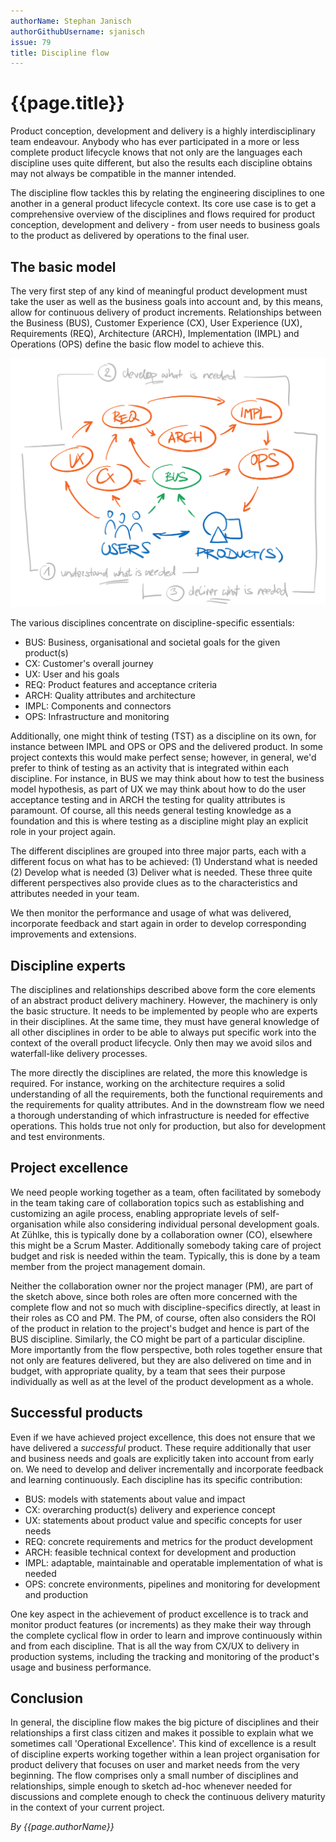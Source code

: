 ```yaml
---
authorName: Stephan Janisch
authorGithubUsername: sjanisch
issue: 79
title: Discipline flow
---
```


# {{page.title}}
Product conception, development and delivery is a highly interdisciplinary team endeavour. Anybody who has ever participated in a more or less complete product lifecycle knows that not only are the languages each discipline uses quite different, but also the results each discipline obtains may not always be compatible in the manner intended.

The discipline flow tackles this by relating the engineering disciplines to one another in a general product lifecycle context. Its core use case is to get a comprehensive overview of the disciplines and flows required for product conception, development and delivery - from user needs to business goals to the product as delivered by operations to the final user.

## The basic model
The very first step of any kind of meaningful product development must take the user as well as the business goals into account and, by this means, allow for continuous delivery of product increments. Relationships between the Business (BUS), Customer Experience (CX), User Experience (UX), Requirements (REQ), Architecture (ARCH), Implementation (IMPL) and Operations (OPS) define the basic flow model to achieve this.  

![Discipline Flow](./discipline-flow/dflow-sketch.jpg)

The various disciplines concentrate on discipline-specific essentials: 

- BUS: Business, organisational and societal goals for the given product(s)
- CX: Customer's overall journey
- UX: User and his goals
- REQ: Product features and acceptance criteria
- ARCH: Quality attributes and architecture
- IMPL: Components and connectors
- OPS: Infrastructure and monitoring

Additionally, one might think of testing (TST) as a discipline on its own, for instance between IMPL and OPS or OPS and the delivered product. In some project contexts this would make perfect sense; however, in general, we'd prefer to think of testing as an activity that is integrated within each discipline. For instance, in BUS we may think about how to test the business model hypothesis, as part of UX we may think about how to do the user acceptance testing and in ARCH the testing for quality attributes is paramount. Of course, all this needs general testing knowledge as a foundation and this is where testing as a discipline might play an explicit role in your project again. 

The different disciplines are grouped into three major parts, each with a different focus on what has to be achieved: (1) Understand what is needed (2) Develop what is needed (3) Deliver what is needed. These three quite different perspectives also provide clues as to the characteristics and attributes needed in your team.

We then monitor the performance and usage of what was delivered, incorporate feedback and start again in order to develop corresponding improvements and extensions. 

## Discipline experts 
The disciplines and relationships described above form the core elements of an abstract product delivery machinery. However, the machinery is only the basic structure. It needs to be implemented by people who are experts in their disciplines. At the same time, they must have general knowledge of all other disciplines in order to be able to always put specific work into the context of the overall product lifecycle. Only then may we avoid silos and waterfall-like delivery processes.
 
The more directly the disciplines are related, the more this knowledge is required. For instance, working on the architecture requires a solid understanding of all the requirements, both the functional requirements and the requirements for quality attributes. And in the downstream flow we need a thorough understanding of which infrastructure is needed for effective operations. This holds true not only for production, but also for development and test environments.

## Project excellence 
We need people working together as a team, often facilitated by somebody in the team taking care of collaboration topics such as establishing and customizing an agile process, enabling appropriate levels of self-organisation while also considering individual personal development goals. At Zühlke, this is typically done by a collaboration owner (CO), elsewhere this might be a Scrum Master. Additionally somebody taking care of project budget and risk is needed within the team. Typically, this is done by a team member from the project management domain.

Neither the collaboration owner nor the project manager (PM), are part of the sketch above, since both roles are often more concerned with the complete flow and not so much with discipline-specifics directly, at least in their roles as CO and PM. The PM, of course, often also considers the ROI of the product in relation to the project's budget and hence is part of the BUS discipline. Similarly, the CO might be part of a particular discipline. More importantly from the flow perspective, both roles together ensure that not only are features delivered, but they are also delivered on time and in budget, with appropriate quality, by a team that sees their purpose individually as well as at the level of the product development as a whole.

## Successful products
Even if we have achieved project excellence, this does not ensure that we have delivered a *successful* product. These require additionally that user and business needs and goals are explicitly taken into account from early on. We need to develop and deliver incrementally and incorporate feedback and learning continuously. Each discipline has its specific contribution:

- BUS: models with statements about value and impact
- CX: overarching product(s) delivery and experience concept
- UX: statements about product value and specific concepts for user needs
- REQ: concrete requirements and metrics for the product development
- ARCH: feasible technical context for development and production
- IMPL: adaptable, maintainable and operatable implementation of what is needed
- OPS: concrete environments, pipelines and monitoring for development and production

One key aspect in the achievement of product excellence is to track and monitor product features (or increments) as they make their way through the complete cyclical flow in order to learn and improve continuously within and from each discipline. That is all the way from CX/UX to delivery in production systems, including the tracking and monitoring of the product's usage and business performance.

## Conclusion
In general, the discipline flow makes the big picture of disciplines and their relationships a first class citizen and makes it possible to explain what we sometimes call 'Operational Excellence'. This kind of excellence is a result of discipline experts working together within a lean project organisation for product delivery that focuses on user and market needs from the very beginning. The flow comprises only a small number of disciplines and relationships, simple enough to sketch ad-hoc whenever needed for discussions and complete enough to check the continuous delivery maturity in the context of your current project. 

*By {{page.authorName}}*